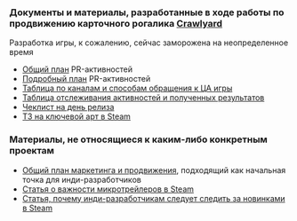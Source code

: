 ### Документы и материалы, разработанные в ходе работы по продвижению карточного рогалика [Crawlyard](https://store.steampowered.com/app/1637560/Crawlyard/) 
Разработка игры, к сожалению, сейчас заморожена на неопределенное время

- [Общий план](https://docs.google.com/document/d/1KaRhmXIW_ins6PGpIICbJSfLhYowoarZSOvRUxJLYZU) PR-активностей
- [Подробный план](https://docs.google.com/spreadsheets/d/1c-ZMxOO2uVWeCjPhBDD5RFwy5PfgPyz-LabI8ND7CrQ) PR-активностей
- [Таблица по каналам и способам обращения к ЦА игры](https://docs.google.com/spreadsheets/d/1GBBp9fLdJK2mlGq83qoPAY4ycgPQr73US_laGjNCqrs)
- [Таблица отслеживания активностей и полученных результатов](https://docs.google.com/spreadsheets/d/1GBBp9fLdJK2mlGq83qoPAY4ycgPQr73US_laGjNCqrs/edit?gid=1034367155#gid=1034367155)
- [Чеклист на день релиза](https://docs.google.com/document/d/10yA3M7nOtty0MIHo4jxhxPDjwkMYtQHrh2U2Vi-D3Yw)
- [ТЗ на ключевой арт в Steam](https://docs.google.com/document/d/11gR7MctnwvL9tZVlkvYU6Od4UAuNU_RZF8VLzVOcVIE/edit?tab=t.0#heading=h.kqieig3nauvl)

### Материалы, не относящиеся к каким-либо конкретным проектам
- [Общий план маркетинга и продвижения](https://drive.google.com/file/d/1xbaTENspiv-Pk4q-V7KCkioxCmpoUUm4), подходящий как начальная точка для инди-разработчиков
- [Статья о важности микротрейлеров в Steam](https://dtf.ru/gamedev/1587095-u-tebya-shest-sekund-chtoby-prodat-ruchku-v-steam)
- [Статья, почему инди-разработчикам следует следить за новинками в Steam](https://dtf.ru/indie/42335-pod-kapotom-stima-kuda-ne-zaglyadyvayut-indi-razrabotchiki)


